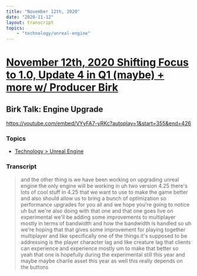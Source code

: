 ```yaml
---
title: "November 12th, 2020"
date: "2020-11-12"
layout: transcript
topics: 
    - "technology/unreal-engine"
---
```

# [November 12th, 2020 Shifting Focus to 1.0, Update 4 in Q1 (maybe) + more w/ Producer Birk](../2020-11-12.md)
## Birk Talk: Engine Upgrade
https://youtube.com/embed/VYyFA7-yRKc?autoplay=1&start=355&end=426
### Topics
* [Technology > Unreal Engine](../topics/technology/unreal-engine.md)

### Transcript

> and the other thing is we have been
> working on upgrading
> unreal engine the only engine will be
> working in uh
> two version 4.25 there's lots of cool
> stuff in 4.25
> that we want to use to make the game
> better and also should allow us to bring
> a bunch of optimization so performance
> upgrades
> for you all and we hope you're going to
> notice
> uh but we're also doing with that one
> and that one goes live
> on experimental we'll be adding some
> improvements to multiplayer
> mostly in terms of bandwidth and how the
> bandwidth is handled
> so uh we're hoping that that gives
> some improvement for playing together
> multiplayer
> and like specifically one of the things
> it's supposed to be addressing
> is the player character lag and like
> creature lag
> that clients can experience and
> experience mostly
> um to make that better so yeah that one
> is hopefully during the experimental
> still this year and maybe
> maybe charlie asset this year as well
> this really depends on the buttons
